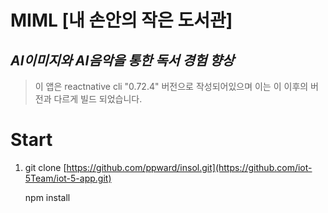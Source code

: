 # MIML [내 손안의 작은 도서관]

## _AI이미지와 AI음악을 통한 독서 경험 향상_


> 이 앱은 reactnative cli    "0.72.4" 버전으로 작성되어있으며 이는 이 이후의 버전과 다르게 빌드 되었습니다.

# Start
1. git clone [https://github.com/ppward/insol.git](https://github.com/iot-5Team/iot-5-app.git)

    npm install 

